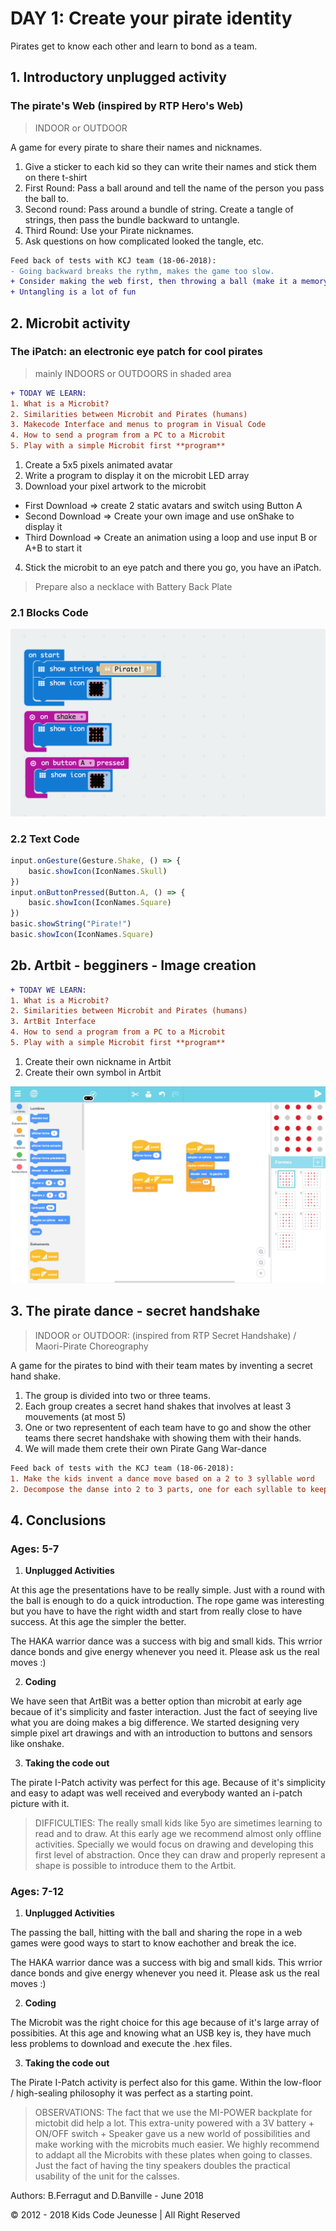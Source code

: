 # DAY 1: Create your pirate identity

Pirates get to know each other and learn to bond as a team.

## 1. Introductory unplugged activity 

### The pirate's Web (inspired by RTP Hero's Web)

> INDOOR or OUTDOOR

A game for every pirate to share their names and nicknames.

1) Give a sticker to each kid so they can write their names and stick them on there t-shirt
2) First Round: Pass a ball around and tell the name of the person you pass the ball to. 
3) Second round: Pass around a bundle of string. Create a tangle of strings, then pass the bundle backward to untangle.
4) Third Round: Use your Pirate nicknames.
5) Ask questions on how complicated looked the tangle, etc.

```diff
Feed back of tests with KCJ team (18-06-2018): 
- Going backward breaks the rythm, makes the game too slow.
+ Consider making the web first, then throwing a ball (make it a memory game)
+ Untangling is a lot of fun
```
## 2. Microbit activity

### The iPatch: an electronic eye patch for cool pirates

> mainly INDOORS or OUTDOORS in shaded area

```diff
+ TODAY WE LEARN:
1. What is a Microbit? 
2. Similarities between Microbit and Pirates (humans)
3. Makecode Interface and menus to program in Visual Code 
4. How to send a program from a PC to a Microbit
5. Play with a simple Microbit first **program**
```

1. Create a 5x5 pixels animated avatar
2. Write a program to display it on the microbit LED array
3. Download your pixel artwork to the microbit
- First Download => create 2 static avatars and switch using Button A
- Second Download => Create your own image and use onShake to display it
- Third Download => Create an animation using a loop and use input B or A+B to start it

4. Stick the microbit to an eye patch and there you go, you have an iPatch.

> Prepare also a necklace with Battery Back Plate

### 2.1 Blocks Code
![Blocks Code](./images/Day1-blocks.png)
### 2.2 Text Code
```javascript
input.onGesture(Gesture.Shake, () => {
    basic.showIcon(IconNames.Skull)
})
input.onButtonPressed(Button.A, () => {
    basic.showIcon(IconNames.Square)
})
basic.showString("Pirate!")
basic.showIcon(IconNames.Square)
```

## 2b. Artbit - begginers - Image creation

```diff
+ TODAY WE LEARN:
1. What is a Microbit? 
2. Similarities between Microbit and Pirates (humans)
3. ArtBit Interface 
4. How to send a program from a PC to a Microbit
5. Play with a simple Microbit first **program**
```

1. Create their own nickname in Artbit
2. Create their own symbol in Artbit

![ArtBit Code](./images/ArtBit/Day-1.png)

## 3. The pirate dance - secret handshake

> INDOOR or OUTDOOR: (inspired from RTP Secret Handshake) / Maori-Pirate Choreography

A game for the pirates to bind with their team mates by inventing a secret hand shake. 
1) The group is divided into two or three teams.
2) Each group creates a secret hand shakes that involves at least 3 mouvements (at most 5)
3) One or two representent of each team have to go and show the other teams there secret handshake with showing them with their hands.  
4) We will made them crete their own Pirate Gang War-dance

```diff
Feed back of tests with the KCJ team (18-06-2018):
1. Make the kids invent a dance move based on a 2 to 3 syllable word
2. Decompose the danse into 2 to 3 parts, one for each syllable to keep the rythm.
``` 

## 4. Conclusions 

### Ages: 5-7
1. **Unplugged Activities**

At this age the presentations have to be really simple. Just with a round with the ball is enough to do a quick introduction. The rope game was interesting but you have to have the right width and start from really close to have success. At this age the simpler the better.

The HAKA warrior dance was a success with big and small kids. This wrrior dance bonds and give energy whenever you need it. Please ask us the real moves :)

2. **Coding**

We have seen that ArtBit was a better option than microbit at early age becaue of it's simplicity and faster interaction. Just the fact of seeying live what you are doing makes a big difference. We started designing very simple pixel art drawings and with an introduction to buttons and sensors like onshake.

3. **Taking the code out**

The pirate I-Patch activity was perfect for this age. Because of it's simplicity and easy to adapt was well received and everybody wanted an i-patch picture with it.

> DIFFICULTIES: The really small kids like 5yo are simetimes learning to read and to draw. At this early age we recommend almost only offline activities. Specially we would focus on drawing and developing this first level of abstraction. Once they can draw and properly represent a shape is possible to introduce them to the Artbit.


### Ages: 7-12
1. **Unplugged Activities**

The passing the ball, hitting with the ball and sharing the rope in a web games were good ways to start to know eachother and break the ice.

The HAKA warrior dance was a success with big and small kids. This wrrior dance bonds and give energy whenever you need it. Please ask us the real moves :)

2. **Coding**

The Microbit was the right choice for this age because of it's large array of possibities. At this age and knowing what an USB key is, they have much less problems to download and execute the .hex files.

3. **Taking the code out**

The Pirate I-Patch activity is perfect also for this game. Within the low-floor / high-sealing philosophy it was perfect as a starting point.

> OBSERVATIONS: The fact that we use the MI-POWER backplate for mictobit did help a lot. This extra-unity powered with a 3V battery + ON/OFF switch + Speaker gave us a new world of possibilities and make working with the microbits much easier. We highly recommend to addapt all the Microbits with these plates when going to classes. Just the fact of having the tiny speakers doubles the practical usability of the unit for the calsses.




Authors: B.Ferragut and D.Banville - June 2018

© 2012 - 2018 Kids Code Jeunesse | All Right Reserved



